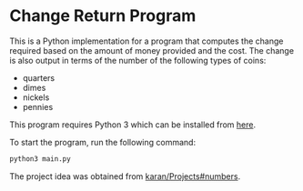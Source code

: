 # Change Return Program
This is a Python implementation for a program that computes the change required based on the amount of money provided and the cost. The change is also output in terms of the number of the following types of coins:
- quarters
- dimes
- nickels
- pennies

This program requires Python 3 which can be installed from [here](https://www.python.org/downloads/).

To start the program, run the following command:
```bash
python3 main.py
```
The project idea was obtained from [karan/Projects#numbers](https://github.com/karan/Projects#numbers).

